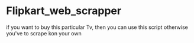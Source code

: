 ﻿# Flipkart_web_scrapper

if you want to buy this particular Tv, then you can use this script otherwise you've to scrape kon your own
